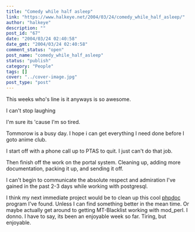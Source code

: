```yaml
---
title: "Comedy while half asleep"
link: "https://www.halkeye.net/2004/03/24/comedy_while_half_asleep/"
author: "halkeye"
description: ""
post_id: "67"
date: "2004/03/24 02:40:58"
date_gmt: "2004/03/24 02:40:58"
comment_status: "open"
post_name: "comedy_while_half_asleep"
status: "publish"
category: "People"
tags: []
cover: "../cover-image.jpg"
post_type: "post"
---
```


This weeks who's line is it anyways is so awesome.

I can't stop laughing  

I'm sure its 'cause I'm so tired.

Tommorow is a busy day. I hope i can get everything I need done before I goto anime club.  

I start off with a phone call up to PTAS to quit. I just can't do that job.  

Then finish off the work on the portal system. Cleaning up, adding more documentation, packing it up, and sending it off.

I can't begin to communicate the absolute respect and admiration I've gained in the past 2-3 days while working with postgresql.

I think my next immediate project would be to clean up this cool [phpdoc](http://www.halkeye.net/~halkeye/pgHalkortal/docs/) program I've found. Unless I can find something better in the mean time. Or maybe actually get around to getting MT-Blacklist working with mod_perl. I donno. I have to say, its been an enjoyable week so far. Tiring, but enjoyable.